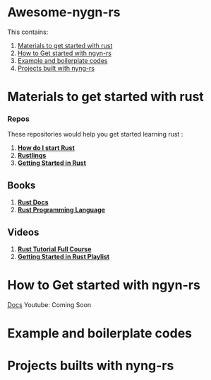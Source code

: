 # Awesome-nygn-rs

This contains: 
1. [Materials to get started with rust](https://github.com/Danijel-Enoch/awesome-nygn-rs/edit/main/README.md#materials-to-get-started-with-rust)
2. [How to Get started with ngyn-rs](https://github.com/Danijel-Enoch/awesome-nygn-rs/edit/main/README.md#how-to-get-started-with-ngyn-rs)
3. [Example and boilerplate codes](https://github.com/Danijel-Enoch/awesome-nygn-rs/edit/main/README.md#example-and-boilerplate-codes)
4. [Projects built with nyng-rs](https://github.com/Danijel-Enoch/awesome-nygn-rs/edit/main/README.md#projects-builts-with-nyng-rs)


# Materials to get started with rust
### Repos
  These repositories would help you get started learning rust :
   1. **[How do I start Rust](https://github.com/jondot/rust-how-do-i-start)**
   2. **[Rustlings](https://github.com/rust-lang/rustlings)**
   3. **[Getting Started in Rust ](https://github.com/jesselawson/getting-started-with-rust)**
## Books
  1. **[Rust Docs](https://doc.rust-lang.org/book/ch01-00-getting-started.html)**
  2. **[Rust Programming Language](https://www.amazon.com/Rust-Programming-Language-2nd/dp/1718503105/ref=asc_df_1718503105?mcid=233f071ef6043b0c8bb439eb25d8a7f5&hvocijid=6649049988591646179-1718503105-&hvexpln=73&tag=hyprod-20&linkCode=df0&hvadid=692875362841&hvpos=&hvnetw=g&hvrand=6649049988591646179&hvpone=&hvptwo=&hvqmt=&hvdev=c&hvdvcmdl=&hvlocint=&hvlocphy=1027744&hvtargid=pla-2281435181498&psc=1)**
## Videos
  1. **[Rust Tutorial Full Course ](https://www.youtube.com/watch?v=ygL_xcavzQ4)**
  2. **[Getting Started in Rust Playlist](https://www.youtube.com/playlist?list=PLaNMjfNerE_44_CGnsO9E32XwkaFW2CID)**

# How to Get started with ngyn-rs
  [Docs](https://ngyn.rs/docs/)
  Youtube: Coming Soon
    

# Example and boilerplate codes

# Projects builts with nyng-rs
